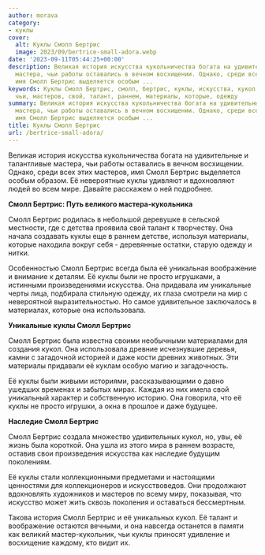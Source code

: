 ```yaml
---
author: morava
category:
- куклы
cover:
  alt: Куклы Смолл Бертрис
  image: 2023/09/bertrice-small-adora.webp
date: '2023-09-11T05:44:25+00:00'
description: Великая история искусства кукольничества богата на удивительные и талантливые
  мастера, чьи работы оставались в вечном восхищении. Однако, среди всех этих мастеров,
  имя Смолл Бертрис выделяется особым ...
keywords: Куклы Смолл Бертрис, смолл, бертрис, куклы, искусства, кукол, история, мастера,
  чьи, мастеров, свой, талант, раннем, материалы, которые, одежду
summary: Великая история искусства кукольничества богата на удивительные и талантливые
  мастера, чьи работы оставались в вечном восхищении. Однако, среди всех этих мастеров,
  имя Смолл Бертрис выделяется особым ...
title: Куклы Смолл Бертрис
url: /bertrice-small-adora/
---
```


Великая история искусства кукольничества богата на удивительные и талантливые мастера, чьи работы оставались в вечном восхищении. Однако, среди всех этих мастеров, имя Смолл Бертрис выделяется особым образом. Её невероятные куклы удивляют и вдохновляют людей во всем мире. Давайте расскажем о ней подробнее.

**Смолл Бертрис: Путь великого мастера-кукольника**

Смолл Бертрис родилась в небольшой деревушке в сельской местности, где с детства проявила свой талант к творчеству. Она начала создавать куклы еще в раннем детстве, используя материалы, которые находила вокруг себя \- деревянные остатки, старую одежду и нитки.

Особенностью Смолл Бертрис всегда была её уникальная воображение и внимание к деталям. Её куклы были не просто игрушками, а истинными произведениями искусства. Она придавала им уникальные черты лица, подбирала стильную одежду, их глаза смотрели на мир с невероятной выразительностью. Но самое удивительное заключалось в материалах, которые она использовала.

**Уникальные куклы Смолл Бертрис**

Смолл Бертрис была известна своими необычными материалами для создания кукол. Она использовала древние исчезнувшие деревья, камни с загадочной историей и даже кости древних животных. Эти материалы придавали её куклам особую магию и загадочность.

Её куклы были живыми историями, рассказывающими о давно ушедших временах и забытых мирах. Каждая из них имела свой уникальный характер и собственную историю. Она говорила, что её куклы не просто игрушки, а окна в прошлое и даже будущее.

**Наследие Смолл Бертрис**

Смолл Бертрис создала множество удивительных кукол, но, увы, её жизнь была короткой. Она ушла из этого мира в раннем возрасте, оставив свои произведения искусства как наследие будущим поколениям.

Её куклы стали коллекционными предметами и настоящими ценностями для коллекционеров и искусствоведов. Они продолжают вдохновлять художников и мастеров по всему миру, показывая, что искусство может жить сквозь поколения и оставаться бессмертным.

Такова история Смолл Бертрис и её уникальных кукол. Её талант и воображение остаются вечными, и она навсегда останется в памяти как великий мастер-кукольник, чьи куклы приносят удивление и восхищение каждому, кто видит их.
